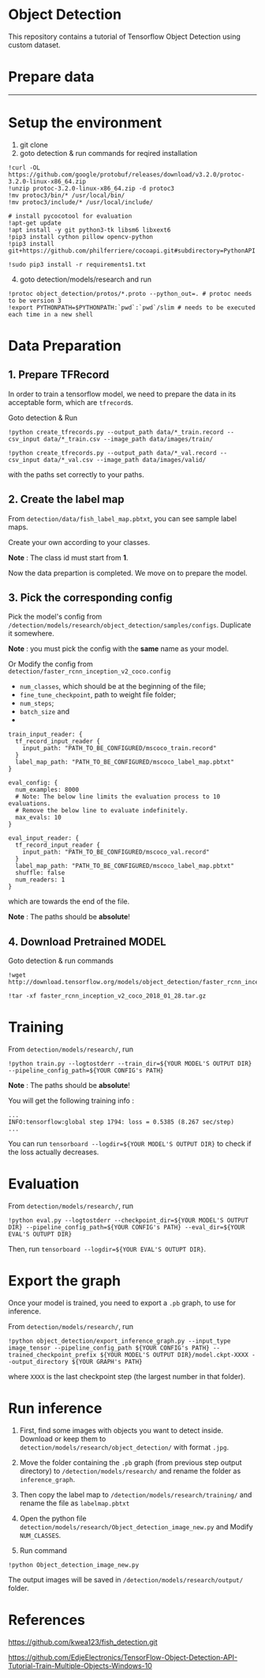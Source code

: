# Object Detection

This repository contains a tutorial of Tensorflow Object Detection using custom dataset.



# Prepare data


- - -







# Setup the environment


1. git clone
2. goto detection & run commands for reqired installation

```
!curl -OL https://github.com/google/protobuf/releases/download/v3.2.0/protoc-3.2.0-linux-x86_64.zip
!unzip protoc-3.2.0-linux-x86_64.zip -d protoc3
!mv protoc3/bin/* /usr/local/bin/
!mv protoc3/include/* /usr/local/include/
```

```
# install pycocotool for evaluation
!apt-get update
!apt install -y git python3-tk libsm6 libxext6
!pip3 install cython pillow opencv-python
!pip3 install git+https://github.com/philferriere/cocoapi.git#subdirectory=PythonAPI
```


```
!sudo pip3 install -r requirements1.txt
```

4. goto detection/models/research and run

```
!protoc object_detection/protos/*.proto --python_out=. # protoc needs to be version 3
!export PYTHONPATH=$PYTHONPATH:`pwd`:`pwd`/slim # needs to be executed each time in a new shell
```




# Data Preparation


## 1. Prepare TFRecord

In order to train a tensorflow model, we need to prepare the data in its acceptable form, which are `tfrecord`s.

Goto detection & Run

```
!python create_tfrecords.py --output_path data/*_train.record --csv_input data/*_train.csv --image_path data/images/train/
```

```
!python create_tfrecords.py --output_path data/*_val.record --csv_input data/*_val.csv --image_path data/images/valid/
```

with the paths set correctly to your paths.

## 2. Create the label map

From `detection/data/fish_label_map.pbtxt`, you can see sample label maps.

Create your own according to your classes.

**Note** : The class id must start from **1**.

Now the data prepartion is completed. We move on to prepare the model.


## 3. Pick the corresponding config

Pick the model's config from `/detection/models/research/object_detection/samples/configs`. Duplicate it somewhere.

**Note** : you must pick the config with the **same** name as your model.

Or Modify the config from `detection/faster_rcnn_inception_v2_coco.config`

* `num_classes`, which should be at the beginning of the file;
* `fine_tune_checkpoint`, path to weight file folder;
* `num_steps`;
* `batch_size` and
* 
```
train_input_reader: {
  tf_record_input_reader {
    input_path: "PATH_TO_BE_CONFIGURED/mscoco_train.record"
  }
  label_map_path: "PATH_TO_BE_CONFIGURED/mscoco_label_map.pbtxt"
}

eval_config: {
  num_examples: 8000
  # Note: The below line limits the evaluation process to 10 evaluations.
  # Remove the below line to evaluate indefinitely.
  max_evals: 10
}

eval_input_reader: {
  tf_record_input_reader {
    input_path: "PATH_TO_BE_CONFIGURED/mscoco_val.record"
  }
  label_map_path: "PATH_TO_BE_CONFIGURED/mscoco_label_map.pbtxt"
  shuffle: false
  num_readers: 1
}
```
which are towards the end of the file.

**Note** : The paths should be **absolute**!


## 4. Download Pretrained MODEL

Goto detection & run commands

```
!wget http://download.tensorflow.org/models/object_detection/faster_rcnn_inception_v2_coco_2018_01_28.tar.gz
```

```
!tar -xf faster_rcnn_inception_v2_coco_2018_01_28.tar.gz
```




# Training

From `detection/models/research/`, run
```
!python train.py --logtostderr --train_dir=${YOUR MODEL'S OUTPUT DIR} --pipeline_config_path=${YOUR CONFIG's PATH} 
```
**Note** : The paths should be **absolute**!

You will get the following training info :

```
...
INFO:tensorflow:global step 1794: loss = 0.5385 (8.267 sec/step)
...
```

You can run `tensorboard --logdir=${YOUR MODEL'S OUTPUT DIR}` to check if the loss actually decreases.




# Evaluation

From `detection/models/research/`, run
```
!python eval.py --logtostderr --checkpoint_dir=${YOUR MODEL'S OUTPUT DIR} --pipeline_config_path=${YOUR CONFIG's PATH} --eval_dir=${YOUR EVAL'S OUTUPT DIR} 
```

Then, run `tensorboard --logdir=${YOUR EVAL'S OUTUPT DIR}`. 




# Export the graph

Once your model is trained, you need to export a `.pb` graph, to use for inference.

From `detection/models/research/`, run
```
!python object_detection/export_inference_graph.py --input_type image_tensor --pipeline_config_path ${YOUR CONFIG's PATH} --trained_checkpoint_prefix ${YOUR MODEL'S OUTPUT DIR}/model.ckpt-XXXX --output_directory ${YOUR GRAPH's PATH}
```
where `XXXX` is the last checkpoint step (the largest number in that folder).




# Run inference

1. First, find some images with objects you want to detect inside. Download or keep them to `detection/models/research/object_detection/` with format `.jpg`.

2. Move the folder containing the `.pb` graph (from previous step output directory) to `/detection/models/research/` and rename the folder as `inference_graph`.

3. Then copy the label map to `/detection/models/research/training/` and rename the file as `labelmap.pbtxt`

4. Open the python file `detection/models/research/Object_detection_image_new.py` and Modify `NUM_CLASSES`.

5. Run command

```
!python Object_detection_image_new.py
```

The output images will be saved in `/detection/models/research/output/` folder.




# References

https://github.com/kwea123/fish_detection.git

https://github.com/EdjeElectronics/TensorFlow-Object-Detection-API-Tutorial-Train-Multiple-Objects-Windows-10

